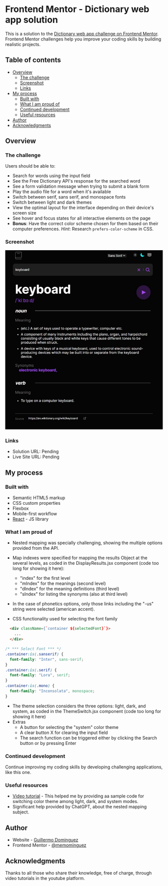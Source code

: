 # Frontend Mentor - Dictionary web app solution

This is a solution to the [Dictionary web app challenge on Frontend Mentor](https://www.frontendmentor.io/challenges/dictionary-web-app-h5wwnyuKFL). Frontend Mentor challenges help you improve your coding skills by building realistic projects. 

## Table of contents

- [Overview](#overview)
  - [The challenge](#the-challenge)
  - [Screenshot](#screenshot)
  - [Links](#links)
- [My process](#my-process)
  - [Built with](#built-with)
  - [What I am proud of](#what-i-am-proud-of)
  - [Continued development](#continued-development)
  - [Useful resources](#useful-resources)
- [Author](#author)
- [Acknowledgments](#acknowledgments)


## Overview

### The challenge

Users should be able to:

- Search for words using the input field
- See the Free Dictionary API's response for the searched word
- See a form validation message when trying to submit a blank form
- Play the audio file for a word when it's available
- Switch between serif, sans serif, and monospace fonts
- Switch between light and dark themes
- View the optimal layout for the interface depending on their device's screen size
- See hover and focus states for all interactive elements on the page
- **Bonus**: Have the correct color scheme chosen for them based on their computer preferences. _Hint_: Research `prefers-color-scheme` in CSS.

### Screenshot

![](./public/Screenshot.jpg)


### Links

- Solution URL: Pending
- Live Site URL: Pending

## My process

### Built with

- Semantic HTML5 markup
- CSS custom properties
- Flexbox
- Mobile-first workflow
- [React](https://reactjs.org/) - JS library



### What I am proud of

- Nested mapping was specially challenging, showing the multiple options provided from the API.
- Map indexes were specified for mapping the results Object at the several levels, as coded in the DisplayResults.jsx component (code too long for showing it here): 
  - "index" for the first level
  - "mIndex" for the meanings (second level)
  - "dIndex" for the meaning definitions (third level)
  - "sIndex" for listing the synonyms (also at third level)

- In the case of phonetics options, only those links including the "-us" string were selected (american accent).

- CSS functionality used for selecting the font family


```html
  <div className={`container ${selectedFont}`}>
    ...
  </div>
```
```css
/* *** Select Font *** */
.container:is(.sanserif) {
  font-family: "Inter", sans-serif;
}
.container:is(.serif) {
  font-family: "Lora", serif;
}
.container:is(.mono) {
  font-family: "Inconsolata", monospace;
}
```

- The theme selection considers the three options: light, dark, and system, as coded in the ThemeSwitch.jsx component (code too long for showing it here)
- Extras
  - A button for selecting the "system" color theme
  - A clear button X for clearing the input field
  - The search function can be triggered either by clicking the Search button or by pressing Enter


### Continued development

Continue improving my coding skills by developing challenging applications, like this one.

### Useful resources

- [Video tutorial](https://www.youtube.com/watch?v=NMTq5HIxMa8) - This helped me by providing aa sample code for switching color theme among light, dark, and system modes.
- Significant help provided by ChatGPT, about the nested mapping subject.


## Author


- Website - [Guillermo Dominguez](https://gdominguez2024.vercel.app/)
- Frontend Mentor - [@memominguez](https://www.frontendmentor.io/profile/memominguez)

## Acknowledgments


Thanks to all those who share their knowledge, free of charge, through video tutorials in the youtube platform.

